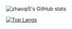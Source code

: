 ![zhaoqi5's GitHub stats](https://github-readme-stats.vercel.app/api?username=zhaoqi5&count_private=true&show_icons=true&theme=tokyonight&include_all_commits=true)

[![Top Langs](https://github-readme-stats.vercel.app/api/top-langs/?username=anuraghazra&layout=compact)](https://github.com/zhaoqi5)

<!---
zhaoqi5/zhaoqi5 is a ✨ special ✨ repository because its `README.md` (this file) appears on your GitHub profile.
You can click the Preview link to take a look at your changes.
--->
